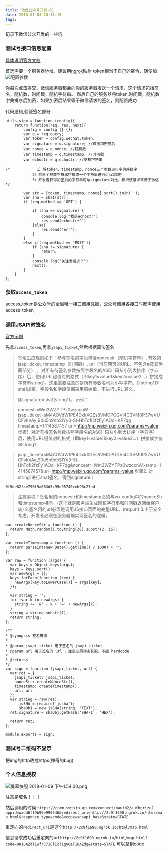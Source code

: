 ```yaml
---
title: 微信公众号开发-01
date: 2018-01-03 18:11:15
tags:
---
```


记录下微信公众开发的一些坑

### 测试号接口信息配置

[具体说明官方文档](https://mp.weixin.qq.com/wiki?t=resource/res_main&id=mp1421135319)

首选需要一个服务器地址，建议用[ngrok](https://ngrok.com/)映射
token相当于自己的密令，随便加
![配置参数](https://i.loli.net/2018/01/03/5a4cad1230d7b.png)

你每次点击提交，微信服务器都会向你的服务器发送一个请求，这个请求包括签名，随机数，时间戳，随机字符串。
然后自己的服务器将token,时间戳，随机数字典排序后加密，如果加密后结果等于微信请求的签名，则配置成功

代码逻辑,验证签名部分

```node
utils.sign = function (config){  
    return function(req, res, next){  
        config = config || {};  
        var q = req.query;  
        var token = config.wechat.token;  
        var signature = q.signature; //微信加密签名  
        var nonce = q.nonce; //随机数  
        var timestamp = q.timestamp; //时间戳  
        var echostr = q.echostr; //随机字符串  
         
/*            1）将token、timestamp、nonce三个参数进行字典序排序 
            2）将三个参数字符串拼接成一个字符串进行sha1加密 
            3）开发者获得加密后的字符串可与signature对比，标识该请求来源于微信 */
          
        var str = [token, timestamp, nonce].sort().join('');  
        var sha = sha1(str);  
        if (req.method == 'GET') {  
  
            if (sha == signature) {  
                console.log("我是echostr")
                res.send(echostr+'')  
            }else{  
                res.send('err');  
            }  
        }  
        else if(req.method == 'POST'){  
            if (sha != signature) {  
                return;  
            } 
            console.log("关注发请求？") 
            next();  
        }  
    }  
};  
```


###  获取`access_token`

access_token是公众号的全局唯一接口调用凭据，公众号调用各接口时都需使用access_token。

### 调用JSAPI时签名
[官方示例](https://mp.weixin.qq.com/wiki?action=doc&id=mp1421141115&t=0.8664428333729617#62)

先拿`access_token`,再拿`jsapi_ticket`,然后根据算法签名

> 签名生成规则如下：参与签名的字段包括noncestr（随机字符串）, 有效的jsapi_ticket, timestamp（时间戳）, url（当前网页的URL，不包含#及其后面部分） 。对所有待签名参数按照字段名的ASCII 码从小到大排序（字典序）后，使用URL键值对的格式（即key1=value1&key2=value2…）拼接成字符串string1。这里需要注意的是所有参数名均为小写字符。对string1作sha1加密，字段名和字段值都采用原始值，不进行URL 转义。
> 
> 即signature=sha1(string1)。 示例：

> noncestr=Wm3WZYTPz0wzccnW
jsapi_ticket=sM4AOVdWfPE4DxkXGEs8VMCPGGVi4C3VM0P37wVUCFvkVAy_90u5h9nbSlYy3-Sl-HhTdfl2fzFy1AOcHKP7qg
timestamp=1414587457
url=http://mp.weixin.qq.com?params=value
步骤1. 对所有待签名参数按照字段名的ASCII 码从小到大排序（字典序）后，使用URL键值对的格式（即key1=value1&key2=value2…）拼接成字符串string1：

>jsapi_ticket=sM4AOVdWfPE4DxkXGEs8VMCPGGVi4C3VM0P37wVUCFvkVAy_90u5h9nbSlYy3-Sl-HhTdfl2fzFy1AOcHKP7qg&noncestr=Wm3WZYTPz0wzccnW×tamp=1414587457&url=http://mp.weixin.qq.com?params=value
步骤2. 对string1进行sha1签名，得到signature：

`0f9de62fce790f9a083d5c99e95740ceb90c27ed`

>注意事项
1.签名用的noncestr和timestamp必须与wx.config中的nonceStr和timestamp相同。(这个就是服务端生成随机字符串和时间戳返回给客户端)
2.签名用的url必须是调用JS接口页面的完整URL。(req.url)
3.出于安全考虑，开发者必须在服务器端实现签名的逻辑。


```node
var createNonceStr = function () {
  return Math.random().toString(36).substr(2, 15);
};

var createTimestamp = function () {
  return parseInt(new Date().getTime() / 1000) + '';
};

var raw = function (args) {
  var keys = Object.keys(args);
  keys = keys.sort()
  var newArgs = {};
  keys.forEach(function (key) {
    newArgs[key.toLowerCase()] = args[key];
  });

  var string = '';
  for (var k in newArgs) {
    string += '&' + k + '=' + newArgs[k];
  }
  string = string.substr(1);
  return string;
};

/**
* @synopsis 签名算法 
*
* @param jsapi_ticket 用于签名的 jsapi_ticket
* @param url 用于签名的 url ，注意必须动态获取，不能 hardcode
*
* @returns
*/
var sign = function (jsapi_ticket, url) {
  var ret = {
    jsapi_ticket: jsapi_ticket,
    nonceStr: createNonceStr(),
    timestamp: createTimestamp(),
    url: url
  };
  var string = raw(ret);
      jsSHA = require('jssha');
      shaObj = new jsSHA(string, 'TEXT');
  ret.signature = shaObj.getHash('SHA-1', 'HEX');

  return ret;
};

module.exports = sign;

```

###  测试号二维码不显示

把img的http改成https(神奇的bug)


###  个人信息授权

![屏幕快照 2018-01-09 下午1.54.00.png](https://i.loli.net/2018/01/09/5a545918c77f3.png)

注意是域名！！！

然后调用的时候
`https://open.weixin.qq.com/connect/oauth2/authorize?appid=wxdd6ff9b96e990546&redirect_uri=http://2c9f1690.ngrok.io/html/map.html&response_type=code&scope=snsapi_base&state=STATE`

重定向的`redirect_uri`是这个`http://2c9f1690.ngrok.io/html/map.html`

信息请求成功后重定向的url
`http://2c9f1690.ngrok.io/html/map.html?code=001uAZdT1wfrJ71ClIcT1gy0eT1uAZdg&state=STATE`
可以拿到code